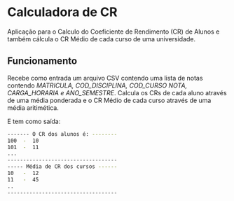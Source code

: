 
# Calculadora de CR
Aplicação para o Calculo do Coeficiente de Rendimento (CR) de Alunos e também cálcula o CR Médio de cada curso de uma universidade.

## Funcionamento
Recebe como entrada um arquivo CSV contendo uma lista de notas contendo _MATRICULA,	COD_DISCIPLINA,	COD_CURSO	NOTA,	CARGA_HORARIA e	ANO_SEMESTRE_.
Calcula os CRs de cada aluno através de uma média ponderada e o CR Médio de cada curso através de uma média aritimética.

E tem como saída:
```bash
------- O CR dos alunos é: --------
100  -  10 
101  -  11
...
-----------------------------------
----- Média de CR dos cursos ------
10   -  12
11   -  45
..
-----------------------------------
```
